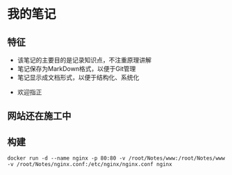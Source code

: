 # 我的笔记

## 特征

- 该笔记的主要目的是记录知识点，不注重原理讲解
- 笔记保存为MarkDown格式，以便于Git管理
- 笔记显示成文档形式，以便于结构化、系统化
<!-- - 基于Jekyll构建静态网站，访问URL：<https://leohsiao1.github.io/> -->
- 欢迎指正

## 网站还在施工中

## 构建

```shell
docker run -d --name nginx -p 80:80 -v /root/Notes/www:/root/Notes/www -v /root/Notes/nginx.conf:/etc/nginx/nginx.conf nginx

```
